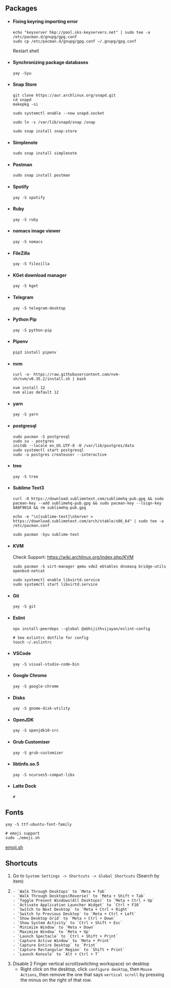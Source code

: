 ## Packages

- #### Fixing keyring importing error
    ```
    echo "keyserver hkp://pool.sks-keyservers.net" | sudo tee -a /etc/pacman.d/gnupg/gpg.conf
    sudo cp /etc/pacman.d/gnupg/gpg.conf ~/.gnupg/gpg.conf
    ```
    Restart shell

- #### Synchronizing package databases

    ```
    yay -Syu
    ```

- #### Snap Store

    ```
    git clone https://aur.archlinux.org/snapd.git
    cd snapd
    makepkg -si

    sudo systemctl enable --now snapd.socket

    sudo ln -s /var/lib/snapd/snap /snap

    sudo snap install snap-store
    ```

- #### Simplenote

    ```
    sudo snap install simplenote
    ```

- #### Postman

    ```
    sudo snap install postman
    ```

- #### Spotify

    ```
    yay -S spotify
    ```

- #### Ruby

    ```
    yay -S ruby
    ```
    
- #### nomacs image viewer

    ```
    yay -S nomacs
    ```

- #### FileZilla

    ```
    yay -S filezilla
    ```

- #### KGet download manager

    ```
    yay -S kget
    ```

- #### Telegram

    ```
    yay -S telegram-desktop
    ```

- #### Python Pip

    ```
    yay -S python-pip
    ```
  
- #### Pipenv

    ```
    pip3 install pipenv
    ```
  
- #### nvm

    ```
    curl -o- https://raw.githubusercontent.com/nvm-sh/nvm/v0.35.2/install.sh | bash

    nvm install 12
    nvm alias default 12
    ```

- #### yarn

    ```
    yay -S yarn
    ```
- #### postgresql
    ```
    sudo pacman -S postgresql
    sudo su - postgres
    initdb --locale en_US.UTF-8 -D /var/lib/postgres/data
    sudo systemctl start postgresql
    sudo -u postgres createuser --interactive
    ```
    
- #### tree

    ```
    yay -S tree
    ```

- #### Sublime Text3

    ```
    curl -O https://download.sublimetext.com/sublimehq-pub.gpg && sudo pacman-key --add sublimehq-pub.gpg && sudo pacman-key --lsign-key 8A8F901A && rm sublimehq-pub.gpg

    echo -e "\n[sublime-text]\nServer = https://download.sublimetext.com/arch/stable/x86_64" | sudo tee -a /etc/pacman.conf

    sudo pacman -Syu sublime-text
    ```
  
- #### KVM

    Check Support: <https://wiki.archlinux.org/index.php/KVM>

    ```
    sudo pacman -S virt-manager qemu vde2 ebtables dnsmasq bridge-utils openbsd-netcat

    sudo systemctl enable libvirtd.service
    sudo systemctl start libvirtd.service
    ```

- #### Git

    ```
    yay -S git
    ```
  
- #### Eslint

    ```
    npx install-peerdeps --global @abhijithvijayan/eslint-config

    # See eslintrc dotfile for config
    touch ~/.eslintrc
    ```

- #### VSCode

    ```
    yay -S visual-studio-code-bin
    ```

- #### Google Chrome

    ```
    yay -S google-chrome
    ```

- #### Disks

    ```
    yay -S gnome-disk-utility
    ```

- #### OpenJDK

    ```
    yay -S openjdk10-src
    ```

- #### Grub Customiser

    ```
    yay -S grub-customizer
    ```

- #### libtinfo.so.5

    ```
    yay -S ncurses5-compat-libs
    ```

- #### Latte Dock

    ```
    #
    ```
    
## Fonts

```
yay -S ttf-ubuntu-font-family

# emoji support
sudo ./emoji.sh
```
[emoji.sh](https://github.com/abhijithvijayan/dotfiles/blob/master/emoji.sh)

## Shortcuts

1. Go to `System Settings -> Shortcuts -> Global Shortcuts` (Search by item)
2.
       - `Walk Through Desktops` to `Meta + Tab`
       - `Walk Through Desktops(Reverse)` to `Meta + Shift + Tab`
       - `Toggle Present Windows(All Desktops)` to `Meta + Ctrl + Up`
       - `Activate Application Launcher Widget` to `Ctrl + F10`
       - `Switch to Next Desktop` to `Meta + Ctrl + Right`
       - `Switch to Previous Desktop` to `Meta + Ctrl + Left`
       - `Show Desktop Grid` to `Meta + Ctrl + Down`
       - `Show System Activity` to `Ctrl + Shift + Esc`
       - `Minimize Window` to `Meta + Down`
       - `Maximize Window` to `Meta + Up`
       - `Launch Spectacle` to `Ctrl + Shift + Print`
       - `Capture Active Window` to `Meta + Print`
       - `Capture Entire Desktop` to `Print`
       - `Capture Rectangular Region` to `Shift + Print` 
       - `Launch Konsole` to `Alt + Ctrl + T`
3. Disable 2 Finger vertical scroll(switching workspace) on desktop
   - Right click on the desktop, click `configure desktop`, then `Mouse Actions`, then remove the one that says `vertical scroll` by pressing the minus on the right of that row.
